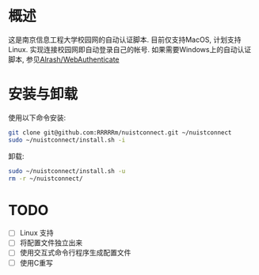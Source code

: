 # 概述
这是南京信息工程大学校园网的自动认证脚本. 目前仅支持MacOS, 计划支持Linux. 实现连接校园网即自动登录自己的帐号.
如果需要Windows上的自动认证脚本, 参见[Alrash/WebAuthenticate](https://github.com/Alrash/WebAuthenticate)

# 安装与卸载
使用以下命令安装:
```bash
git clone git@github.com:RRRRRm/nuistconnect.git ~/nuistconnect
sudo ~/nuistconnect/install.sh -i
```

卸载:
```bash
sudo ~/nuistconnect/install.sh -u
rm -r ~/nuistconnect/
```

# TODO
- [ ] Linux 支持
- [ ] 将配置文件独立出来
- [ ] 使用交互式命令行程序生成配置文件
- [ ] 使用C重写
